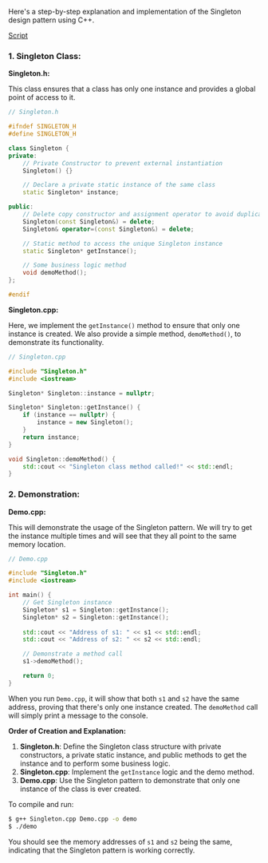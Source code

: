 Here's a step-by-step explanation and implementation of the Singleton design pattern using C++.

[Script](script/page01.md)

### 1. Singleton Class:
**Singleton.h:**

This class ensures that a class has only one instance and provides a global point of access to it.

```cpp
// Singleton.h

#ifndef SINGLETON_H
#define SINGLETON_H

class Singleton {
private:
    // Private Constructor to prevent external instantiation
    Singleton() {}

    // Declare a private static instance of the same class
    static Singleton* instance;

public:
    // Delete copy constructor and assignment operator to avoid duplication
    Singleton(const Singleton&) = delete;
    Singleton& operator=(const Singleton&) = delete;

    // Static method to access the unique Singleton instance
    static Singleton* getInstance();

    // Some business logic method
    void demoMethod();
};

#endif
```

**Singleton.cpp:**

Here, we implement the `getInstance()` method to ensure that only one instance is created. We also provide a simple method, `demoMethod()`, to demonstrate its functionality.

```cpp
// Singleton.cpp

#include "Singleton.h"
#include <iostream>

Singleton* Singleton::instance = nullptr;

Singleton* Singleton::getInstance() {
    if (instance == nullptr) {
        instance = new Singleton();
    }
    return instance;
}

void Singleton::demoMethod() {
    std::cout << "Singleton class method called!" << std::endl;
}
```

### 2. Demonstration:
**Demo.cpp:**

This will demonstrate the usage of the Singleton pattern. We will try to get the instance multiple times and will see that they all point to the same memory location.

```cpp
// Demo.cpp

#include "Singleton.h"
#include <iostream>

int main() {
    // Get Singleton instance
    Singleton* s1 = Singleton::getInstance();
    Singleton* s2 = Singleton::getInstance();
    
    std::cout << "Address of s1: " << s1 << std::endl;
    std::cout << "Address of s2: " << s2 << std::endl;

    // Demonstrate a method call
    s1->demoMethod();

    return 0;
}
```

When you run `Demo.cpp`, it will show that both `s1` and `s2` have the same address, proving that there's only one instance created. The `demoMethod` call will simply print a message to the console.

**Order of Creation and Explanation:**
1. **Singleton.h**: Define the Singleton class structure with private constructors, a private static instance, and public methods to get the instance and to perform some business logic.
2. **Singleton.cpp**: Implement the `getInstance` logic and the demo method.
3. **Demo.cpp**: Use the Singleton pattern to demonstrate that only one instance of the class is ever created.

To compile and run:

```bash
$ g++ Singleton.cpp Demo.cpp -o demo
$ ./demo
```

You should see the memory addresses of `s1` and `s2` being the same, indicating that the Singleton pattern is working correctly.
